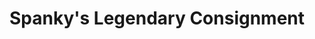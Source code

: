 ---
title: "Spanky's Legendary Consignment"
url: /beaverton/spankys-legendary-consignment/
shop: clothes
---